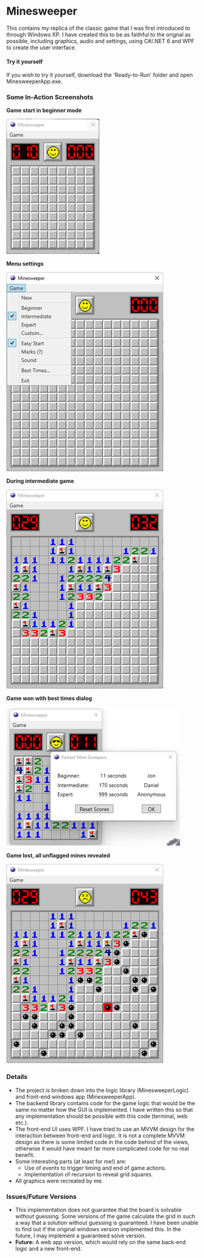 # Minesweeper

This contains my replica of the classic game that I was first introduced to through Windows XP.
I have created this to be as faithful to the orignal as possible, including graphics, audio and settings,
using C#/.NET 6 and WPF to create the user interface.

#### Try it yourself
If you wish to try it yourself, download the 'Ready-to-Run' folder and open MinesweeperApp.exe.

### Some In-Action Screenshots

**Game start in beginner mode**

![Beginner Game at start](/Images/EasyScreenshot.png)

**Menu settings**

![Menu](/Images/MenuScreenshot.png)

**During intermediate game**

![Game in progress](/Images/InGameScreenshot.png)

**Game won with best times dialog**

![Game won with best times dialog](/Images/WinScreenshot.png)

**Game lost, all unflagged mines revealed**

![Game lost, all mines revealed](/Images/DeathScreenshot.png)


### Details
- The project is broken down into the logic library (MinesweeperLogic) and front-end windows app (MinesweeperApp).
- The backend library contains code for the game logic that would be the same no matter how the GUI is implemented.
  I have written this so that any implementation should be possible with this code (terminal, web etc.).
- The front-end UI uses WPF. I have tried to use an MVVM design for the interaction between front-end and logic.
  It is not a complete MVVM design as there is some limited code in the code behind of the views, otherwise it would
  have meant far more complicated code for no real benefit.
- Some interesting parts (at least for me!) are:
  - Use of events to trigger timing and end of game actions.
  - Implementation of recursion to reveal grid squares.
- All graphics were recreated by me.


### Issues/Future Versions
- This implementation does not guarantee that the board is solvable *without* guessing. Some versions of the
  game calculate the grid in such a way that a solution without guessing is guaranteed. I have been unable to 
  find out if the original windows version implemented this. In the future, I may implement a guaranteed solve version.
- **Future:** A web app version, which would rely on the same back-end logic and a new front-end.
